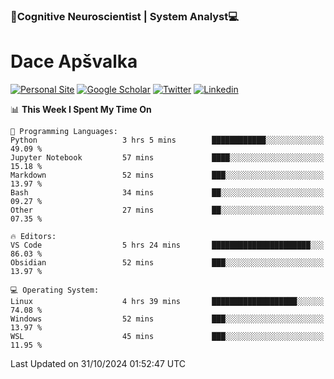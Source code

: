 ### 🧠Cognitive Neuroscientist | System Analyst💻
# Dace Apšvalka

[![Personal Site](https://img.shields.io/badge/website-teal?style=for-the-badge&logo=About.me&logoColor=white)](https://dcdace.net/)
[![Google Scholar](https://img.shields.io/badge/Scholar-yellow?style=for-the-badge&logo=googlescholar&logoColor=ffffff)](https://scholar.google.com/citations?hl=en&user=W8q0HBkAAAAJ&view_op=list_works&sortby=pubdate)
[![Twitter](https://img.shields.io/badge/Twitter-1DA1F2?logo=twitter&logoColor=white&style=for-the-badge)](https://twitter.com/dcdace)
[![Linkedin](https://img.shields.io/badge/linkedin-0077B5?logo=linkedin&logoColor=white&style=for-the-badge)](https://www.linkedin.com/in/dace-apsvalka/)

<!--
[![Dace's wakatime stats](https://github-readme-stats.vercel.app/api/wakatime?username=dcdace&theme=react&layout=compact&custom_title=Coding+past+7+days&v=2)](https://github.com/dcdace/dcdace)


[![github](https://img.shields.io/github/followers/dcdace?logo=github&style=plastic)](https://github.com/dcdace?tab=followers "GitHub followers")
[![wakatime](https://wakatime.com/badge/user/6e7556d3-b1db-4eef-a7e8-9bad735fc27e.svg?style=plastic?v=2)](https://wakatime.com/@6e7556d3-b1db-4eef-a7e8-9bad735fc27e "Total time coded since Feb 28 2022")

[![twitter](https://img.shields.io/twitter/follow/dcdace?label=followers&logo=twitter&color=%23007ec6&style=plastic)](https://twitter.com/dcdace "Twitter followers")

[![Dace's languages](https://github-readme-stats-one-nu-13.vercel.app/api/top-langs/?username=dcdace&langs_count=10&theme=nord&layout=compact)](https://github.com/anuraghazra/github-readme-stats) 
[![Dace's GitHub stats](https://github-readme-stats-one-nu-13.vercel.app/api?username=dcdace&theme=dracula&hide=prs,issues&count_private=true&show_icons=true&hide_rank=true&include_all_commits=true&hide_title=false&custom_title=GitHub+Stats)](https://github.com/anuraghazra/github-readme-stats)
-->

<!--START_SECTION:waka-->
📊 **This Week I Spent My Time On** 

```text
💬 Programming Languages: 
Python                   3 hrs 5 mins        ████████████░░░░░░░░░░░░░   49.09 % 
Jupyter Notebook         57 mins             ████░░░░░░░░░░░░░░░░░░░░░   15.18 % 
Markdown                 52 mins             ███░░░░░░░░░░░░░░░░░░░░░░   13.97 % 
Bash                     34 mins             ██░░░░░░░░░░░░░░░░░░░░░░░   09.27 % 
Other                    27 mins             ██░░░░░░░░░░░░░░░░░░░░░░░   07.35 % 

🔥 Editors: 
VS Code                  5 hrs 24 mins       ██████████████████████░░░   86.03 % 
Obsidian                 52 mins             ███░░░░░░░░░░░░░░░░░░░░░░   13.97 % 

💻 Operating System: 
Linux                    4 hrs 39 mins       ███████████████████░░░░░░   74.08 % 
Windows                  52 mins             ███░░░░░░░░░░░░░░░░░░░░░░   13.97 % 
WSL                      45 mins             ███░░░░░░░░░░░░░░░░░░░░░░   11.95 % 
```


 Last Updated on 31/10/2024 01:52:47 UTC
<!--END_SECTION:waka-->

